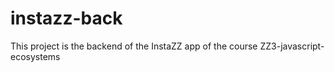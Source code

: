 # instazz-back
This project is the backend of the InstaZZ app of the course ZZ3-javascript-ecosystems
